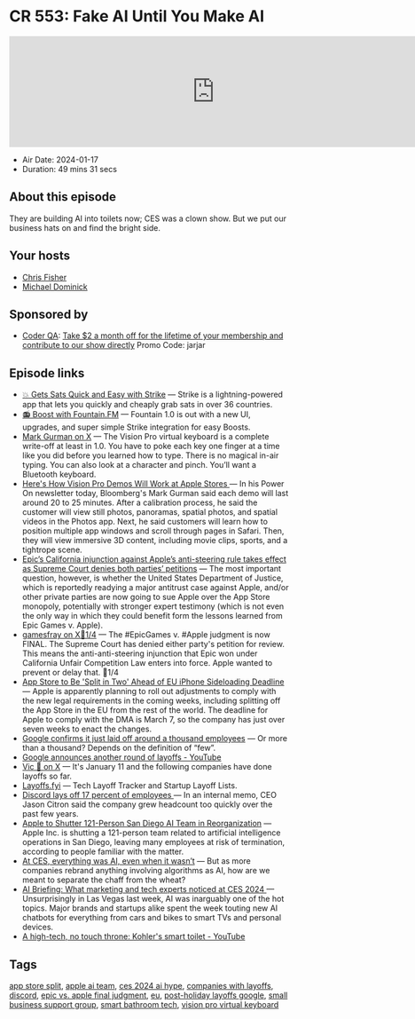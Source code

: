 # CR 553: Fake AI Until You Make AI

<iframe src="https://player.fireside.fm/v2/MLf2ZzhC+TDCrXAeY?theme=dark" width="740" height="200" frameborder="0" scrolling="no"></iframe>

* Air Date: 2024-01-17
* Duration: 49 mins 31 secs

## About this episode

They are building AI into toilets now; CES was a clown show. But we put our business hats on and find the bright side.

## Your hosts
* [Chris Fisher](https://coder.show/hosts/chrislas)
* [Michael Dominick](https://coder.show/hosts/michael)

## Sponsored by

  * [Coder QA](https://jupitersignal.memberful.com/checkout?plan=53334&coupon=jarjar): [Take $2 a month off for the lifetime of your membership and contribute to our show directly](https://jupitersignal.memberful.com/checkout?plan=53334&coupon=jarjar) Promo Code: jarjar



## Episode links

  * [💥 Gets Sats Quick and Easy with Strike](https://strike.me/ "💥 Gets Sats Quick and Easy with Strike") — Strike is a lightning-powered app that lets you quickly and cheaply grab sats in over 36 countries.
  * [📻 Boost with Fountain.FM](https://www.fountain.fm/ "📻 Boost with Fountain.FM") — Fountain 1.0 is out with a new UI, upgrades, and super simple Strike integration for easy Boosts.
  * [Mark Gurman on X](https://twitter.com/markgurman/status/1745907431564063208 "Mark Gurman on X") — The Vision Pro virtual keyboard is a complete write-off at least in 1.0. You have to poke each key one finger at a time like you did before you learned how to type. There is no magical in-air typing. You can also look at a character and pinch. You’ll want a Bluetooth keyboard.
  * [Here's How Vision Pro Demos Will Work at Apple Stores ](https://www.macrumors.com/2024/01/14/apple-store-vision-pro-demos-details/ "Here's How Vision Pro Demos Will Work at Apple Stores ") — In his Power On newsletter today, Bloomberg's Mark Gurman said each demo will last around 20 to 25 minutes. After a calibration process, he said the customer will view still photos, panoramas, spatial photos, and spatial videos in the Photos app. Next, he said customers will learn how to position multiple app windows and scroll through pages in Safari. Then, they will view immersive 3D content, including movie clips, sports, and a tightrope scene.
  * [Epic’s California injunction against Apple’s anti-steering rule takes effect as Supreme Court denies both parties’ petitions](https://gamesfray.com/epics-california-injunction-against-apples-anti-steering-rule-takes-effect-as-supreme-court-denies-both-parties-petitions/ "Epic’s California injunction against Apple’s anti-steering rule takes effect as Supreme Court denies both parties’ petitions") — The most important question, however, is whether the United States Department of Justice, which is reportedly readying a major antitrust case against Apple, and/or other private parties are now going to sue Apple over the App Store monopoly, potentially with stronger expert testimony (which is not even the only way in which they could benefit form the lessons learned from Epic Games v. Apple).
  * [gamesfray on X🧵1/4](https://twitter.com/games_fray/status/1747275994946507213?t=04l4nwluz_VujwPzkzcAYw "gamesfray on X🧵1/4") — The #EpicGames v. #Apple judgment is now FINAL. The Supreme Court has denied either party's petition for review. This means the anti-anti-steering injunction that Epic won under California Unfair Competition Law enters into force. Apple wanted to prevent or delay that. 🧵1/4
  * [App Store to Be 'Split in Two' Ahead of EU iPhone Sideloading Deadline](https://www.macrumors.com/2024/01/15/app-store-to-be-split-in-two/ "App Store to Be 'Split in Two' Ahead of EU iPhone Sideloading Deadline") — Apple is apparently planning to roll out adjustments to comply with the new legal requirements in the coming weeks, including splitting off the ‌App Store‌ in the EU from the rest of the world. The deadline for Apple to comply with the DMA is March 7, so the company has just over seven weeks to enact the changes.
  * [Google confirms it just laid off around a thousand employees](https://www.theverge.com/2024/1/11/24034124/google-layoffs-engineering-assistant-hardware "Google confirms it just laid off around a thousand employees") — Or more than a thousand? Depends on the definition of “few”. 
  * [Google announces another round of layoffs - YouTube](https://www.youtube.com/watch?v=6Nv3DZaugKs "Google announces another round of layoffs - YouTube")
  * [Vic 🌮 on X](https://twitter.com/VicVijayakumar/status/1745623831153127861 "Vic 🌮 on X") — It's January 11 and the following companies have done layoffs so far.
  * [Layoffs.fyi](https://layoffs.fyi/ "Layoffs.fyi") — Tech Layoff Tracker and Startup Layoff Lists. 
  * [Discord lays off 17 percent of employees ](https://www.theverge.com/2024/1/11/24034705/discord-layoffs-17-percent-employees "Discord lays off 17 percent of employees ") — In an internal memo, CEO Jason Citron said the company grew headcount too quickly over the past few years.
  * [Apple to Shutter 121-Person San Diego AI Team in Reorganization](https://www.bloomberg.com/news/articles/2024-01-14/apple-to-shutter-121-person-san-diego-ai-team-in-reorganization "Apple to Shutter 121-Person San Diego AI Team in Reorganization") — Apple Inc. is shutting a 121-person team related to artificial intelligence operations in San Diego, leaving many employees at risk of termination, according to people familiar with the matter.
  * [At CES, everything was AI, even when it wasn’t](https://www.theverge.com/2024/1/13/24035152/ces-generative-ai-hype-robots "At CES, everything was AI, even when it wasn’t") — But as more companies rebrand anything involving algorithms as AI, how are we meant to separate the chaff from the wheat? 
  * [AI Briefing: What marketing and tech experts noticed at CES 2024 ](https://digiday.com/media-buying/ai-briefing-what-marketing-and-tech-experts-noticed-at-ces-2024/ "AI Briefing: What marketing and tech experts noticed at CES 2024 ") — Unsurprisingly in Las Vegas last week, AI was inarguably one of the hot topics. Major brands and startups alike spent the week touting new AI chatbots for everything from cars and bikes to smart TVs and personal devices.
  * [A high-tech, no touch throne: Kohler's smart toilet - YouTube](https://www.youtube.com/watch?v=wZYVb4h1crI "A high-tech, no touch throne: Kohler's smart toilet - YouTube")



## Tags

[app store split](https://coder.show/tags/app%20store%20split), [apple ai team](https://coder.show/tags/apple%20ai%20team), [ces 2024 ai hype](https://coder.show/tags/ces%202024%20ai%20hype), [companies with layoffs](https://coder.show/tags/companies%20with%20layoffs), [discord](https://coder.show/tags/discord), [epic vs. apple final judgment](https://coder.show/tags/epic%20vs.%20apple%20final%20judgment), [eu](https://coder.show/tags/eu), [post-holiday layoffs google](https://coder.show/tags/post-holiday%20layoffs%20google), [small business support group](https://coder.show/tags/small%20business%20support%20group), [smart bathroom tech](https://coder.show/tags/smart%20bathroom%20tech), [vision pro virtual keyboard](https://coder.show/tags/vision%20pro%20virtual%20keyboard)